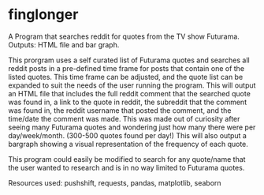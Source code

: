 # finglonger
A Program that searches reddit for quotes from the TV show Futurama.  Outputs: HTML file and bar graph.

This prorgram uses a self curated list of Futurama quotes and searches all reddit posts in a pre-defined time frame
for posts that contain one of the listed quotes.  This time frame can be adjusted, and the quote list can be expanded
to suit the needs of the user running the program.  This will output an HTML file that includes the full reddit comment
that the searched quote was found in, a link to the quote in reddit, the subreddit that the comment was found in, the
reddit username that posted the comment, and the time/date the comment was made.  This was made out of curiosity after
seeing many Futurama quotes and wondering just how many there were per day/week/month. (300-500 quotes found per day!)
This will also output a bargraph showing a visual representation of the frequency of each quote.

This program could easily be modified to search for any quote/name that the user wanted to research and is in no way
limited to Futurama quotes.

Resources used: pushshift, requests, pandas, matplotlib, seaborn
